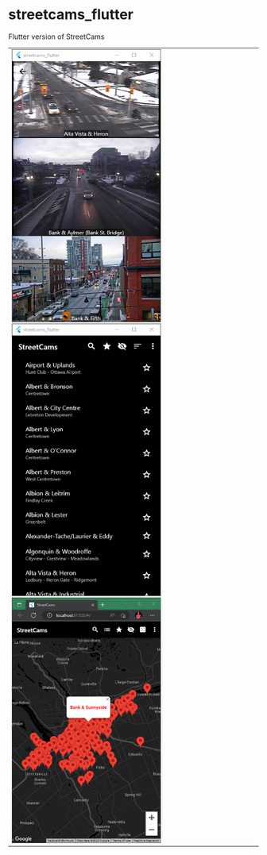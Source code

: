 # streetcams_flutter

Flutter version of StreetCams
<table>
<td>
<img src="https://github.com/JsonTextfield/streetcams-flutter/blob/main/Screenshot%202023-02-19%20172632.png" alt="drawing" width="300"/>
<img src="https://github.com/JsonTextfield/streetcams-flutter/blob/main/Screenshot%202023-02-19%20172528.png" alt="drawing" width="300"/>
<img src="https://github.com/JsonTextfield/streetcams-flutter/blob/main/Screenshot%202023-02-19%20172838.png" alt="drawing" width="300"/>
</td>
</table>
